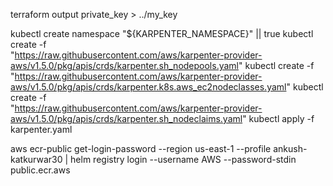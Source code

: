 terraform output private_key > ../my_key

kubectl create namespace "${KARPENTER_NAMESPACE}" || true
kubectl create -f \
    "https://raw.githubusercontent.com/aws/karpenter-provider-aws/v1.5.0/pkg/apis/crds/karpenter.sh_nodepools.yaml"
kubectl create -f \
    "https://raw.githubusercontent.com/aws/karpenter-provider-aws/v1.5.0/pkg/apis/crds/karpenter.k8s.aws_ec2nodeclasses.yaml"
kubectl create -f \
    "https://raw.githubusercontent.com/aws/karpenter-provider-aws/v1.5.0/pkg/apis/crds/karpenter.sh_nodeclaims.yaml"
kubectl apply -f karpenter.yaml



aws ecr-public get-login-password --region us-east-1 --profile ankush-katkurwar30 | helm registry login --username AWS --password-stdin public.ecr.aws